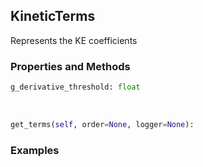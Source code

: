 ## <a id="Psience.VPT2.Terms.KineticTerms">KineticTerms</a>
Represents the KE coefficients

### Properties and Methods
```python
g_derivative_threshold: float
```
<a id="Psience.VPT2.Terms.KineticTerms.get_terms" class="docs-object-method">&nbsp;</a>
```python
get_terms(self, order=None, logger=None): 
```

### Examples


